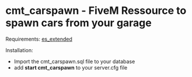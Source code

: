 # cmt_carspawn - FiveM Ressource to spawn cars from your garage
Requirements:
  [es_extended](https://github.com/esx-framework/es_extended)

Installation:
  - Import the cmt_carspawn.sql file to your database
  - add **start cmt_carspawn** to your server.cfg file
